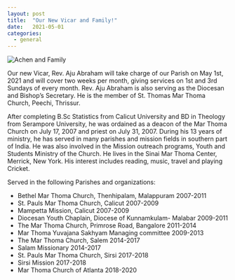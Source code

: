 ```yaml
---
layout: post
title:  "Our New Vicar and Family!"
date:   2021-05-01
categories: 
  - general
---
```

![Achen and Family](http://ebenezermarthomachurch.org/img/RevAjunFam.jpg)


Our new Vicar, Rev. Aju Abraham will take charge of our Parish on May 1st, 2021 and will cover two weeks per month, giving services on 1st and 3rd Sundays of every month. Rev. Aju Abraham is also serving as the Diocesan and Bishop’s Secretary. He is the member of St. Thomas Mar Thoma Church, Peechi, Thrissur.

After completing B.Sc Statistics from Calicut University and BD in Theology from Serampore University, he was ordained as a deacon of the Mar Thoma Church on July 17, 2007 and priest on July 31, 2007. During his 13 years of ministry, he has served in many parishes and mission fields in southern part of India. He was also involved in the Mission outreach programs, Youth and Students Ministry of the Church. He lives in the Sinai Mar Thoma Center, Merrick, New York. His interest includes reading, music, travel and playing Cricket.

Served in the following Parishes and organizations:

* Bethel Mar Thoma Church, Thenhipalam, Malappuram 2007-2011 
* St. Pauls Mar Thoma Church, Calicut 2007-2009 
* Mampetta Mission, Calicut 2007-2009 
* Diocesan Youth Chaplain, Diocese of Kunnamkulam- Malabar 2009-2011 
* The Mar Thoma Church, Primrose Road, Bangalore 2011-2014 
* Mar Thoma Yuvajana Sakhyam Managing committee 2009-2013 
* The Mar Thoma Church, Salem 2014-2017
* Salam Missionary 2014-2017 
* St. Pauls Mar Thoma Church, Sirsi 2017-2018 
* Sirsi Mission 2017-2018 
* Mar Thoma Church of Atlanta 2018-2020
